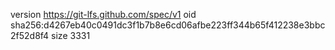 version https://git-lfs.github.com/spec/v1
oid sha256:d4267eb40c0491dc3f1b7b8e6cd06afbe223ff344b65f412238e3bbc2f52d8f4
size 3331
